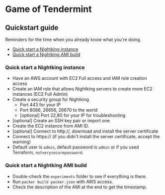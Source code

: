 # Game of Tendermint

## Quickstart guide
Reminders for the time when you already know what you're doing.

- [Quick start a Nightking instance](#quick-start-a-Nightking-instance)
- [Quick start a Nightking AMI build](#quick-start-a-nightking-ami-build)

### Quick start a Nightking instance
- Have an AWS account with EC2 Full access and IAM role creation access
- Create an IAM role that allows Nightking servers to create more EC2 instances (EC2 Full Admin)
- Create a security group for Nightking
  - Port 443 for your IP
  - Port 8086, 26656, 26670 to the world
  - [optional] Port 22,80 for your IP for troubleshooting
- [optional] Create an SSH key pair or import one
- Create the EC2 instance from AMI ID.
- [optional] Connect to http://<public-DNS-name>, download and install the server certificate
- Connect to https://<public-DNS-name> (if you didn't install the server certificate, accept the warning)
- Default user is `admin`, default password is `admin` or if you used Terraform, `notverysecurepassword`.

### Quick start a Nightking AMI build
- Double-check the `experiments` folder to see if everything is there.
- Run `packer build packer.json` with AWS access.
- Check the description of the AMI at the end to get the timestamp.
